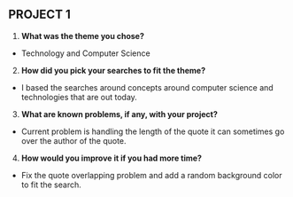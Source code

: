 ## PROJECT 1
1. **What was the theme you chose?**

 - Technology and Computer Science

2. **How did you pick your searches to fit the theme?**

 - I based the searches around concepts around computer science and technologies that are out today.

3. **What are known problems, if any, with your project?**

 - Current problem is handling the length of the quote it can sometimes go over the author of the quote.

4. **How would you improve it if you had more time?**

 - Fix the quote overlapping problem and add a random background color to fit the search.